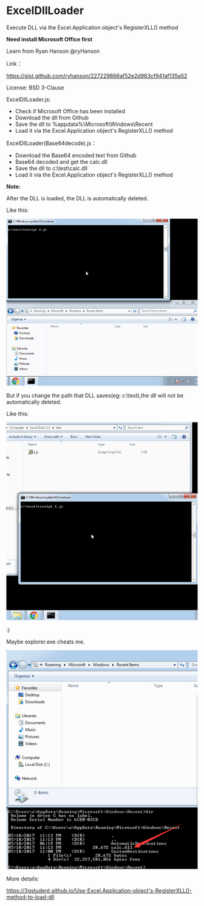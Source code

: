 # ExcelDllLoader
Execute DLL via the Excel.Application object's RegisterXLL() method

**Need install Microsoft Office first**

Learn from Ryan Hanson‏ @ryHanson

Link：

https://gist.github.com/ryhanson/227229866af52e2d963cf941af135a52

License: BSD 3-Clause

ExcelDllLoader.js:

- Check if Microsoft Office has been installed
- Download the dll from Github
- Save the dll to %appdata%\Microsoft\Windows\Recent
- Load it via the Excel.Application object's RegisterXLL() method

ExcelDllLoader(Base64decode).js：

- Download the Base64 encoded text from Github
- Base64 decoded and get the calc.dll
- Save the dll to c:\test\calc.dll
- Load it via the Excel.Application object's RegisterXLL() method

**Note:**

After the DLL is loaded, the DLL is automatically deleted.

Like this:

![Alt text](https://raw.githubusercontent.com/3gstudent/ExcelDllLoader/master/1.gif)

But if you change the path that DLL saves(eg: c:\test),the dll will not be automatically deleted.

Like this:

![Alt text](https://raw.githubusercontent.com/3gstudent/ExcelDllLoader/master/2.gif)

:)

Maybe explorer.exe cheats me.

![Alt text](https://raw.githubusercontent.com/3gstudent/ExcelDllLoader/master/3.png)

More details:

https://3gstudent.github.io/Use-Excel.Application-object's-RegisterXLL()-method-to-load-dll

